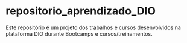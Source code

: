 # repositorio_aprendizado_DIO
Este repositório é um projeto dos trabalhos e cursos desenvolvidos na plataforma DIO durante Bootcamps e cursos/treinamentos.
